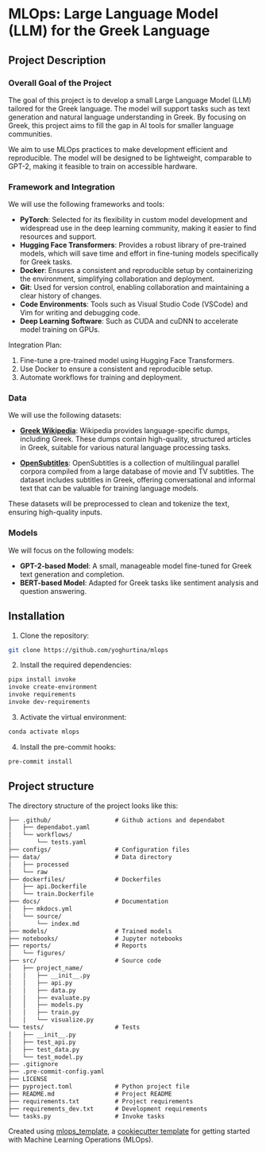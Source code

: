 # MLOps: Large Language Model (LLM) for the Greek Language

## Project Description

### Overall Goal of the Project
The goal of this project is to develop a small Large Language Model (LLM) tailored for the Greek language. 
The model will support tasks such as text generation and natural language understanding in Greek. 
By focusing on Greek, this project aims to fill the gap in AI tools for smaller language communities. 

We aim to use MLOps practices to make development efficient and reproducible.
The model will be designed to be lightweight, comparable to GPT-2, 
making it feasible to train on accessible hardware.

### Framework and Integration
We will use the following frameworks and tools:
- **PyTorch**: Selected for its flexibility in custom model development and widespread use in the deep learning community, making it easier to find resources and support.
- **Hugging Face Transformers**: Provides a robust library of pre-trained models, which will save time and effort in fine-tuning models specifically for Greek tasks.
- **Docker**: Ensures a consistent and reproducible setup by containerizing the environment, simplifying collaboration and deployment.
- **Git**: Used for version control, enabling collaboration and maintaining a clear history of changes.
- **Code Environments**: Tools such as Visual Studio Code (VSCode) and Vim for writing and debugging code.
- **Deep Learning Software**: Such as CUDA and cuDNN to accelerate model training on GPUs.

Integration Plan:
1. Fine-tune a pre-trained model using Hugging Face Transformers.
2. Use Docker to ensure a consistent and reproducible setup.
3. Automate workflows for training and deployment.

### Data
We will use the following datasets:

- **[Greek Wikipedia](https://huggingface.co/datasets/legacy-datasets/wikipedia?utm_source=chatgpt.com)**: Wikipedia provides language-specific dumps, 
including Greek. These dumps contain high-quality, structured articles in Greek, suitable for various natural language processing tasks.

- **[OpenSubtitles](https://paperswithcode.com/dataset/opensubtitles?utm_source=chatgpt.com)**: OpenSubtitles is a collection of multilingual parallel corpora compiled from a large database of movie and TV subtitles. The dataset includes subtitles in Greek, offering conversational and informal text that can be valuable for training language models.

These datasets will be preprocessed to clean and tokenize the text, ensuring high-quality inputs.

### Models
We will focus on the following models:
- **GPT-2-based Model**: A small, manageable model fine-tuned for Greek text generation and completion.
- **BERT-based Model**: Adapted for Greek tasks like sentiment analysis and question answering.

## Installation

1. Clone the repository:
```bash
git clone https://github.com/yoghurtina/mlops
```
2. Install the required dependencies:
```bash
pipx install invoke
invoke create-environment
invoke requirements
invoke dev-requirements
```
3. Activate the virtual environment:
```bash
conda activate mlops
```
4. Install the pre-commit hooks:
```bash
pre-commit install
```

## Project structure

The directory structure of the project looks like this:
```txt
├── .github/                  # Github actions and dependabot
│   ├── dependabot.yaml
│   └── workflows/
│       └── tests.yaml
├── configs/                  # Configuration files
├── data/                     # Data directory
│   ├── processed
│   └── raw
├── dockerfiles/              # Dockerfiles
│   ├── api.Dockerfile
│   └── train.Dockerfile
├── docs/                     # Documentation
│   ├── mkdocs.yml
│   └── source/
│       └── index.md
├── models/                   # Trained models
├── notebooks/                # Jupyter notebooks
├── reports/                  # Reports
│   └── figures/
├── src/                      # Source code
│   ├── project_name/
│   │   ├── __init__.py
│   │   ├── api.py
│   │   ├── data.py
│   │   ├── evaluate.py
│   │   ├── models.py
│   │   ├── train.py
│   │   └── visualize.py
└── tests/                    # Tests
│   ├── __init__.py
│   ├── test_api.py
│   ├── test_data.py
│   └── test_model.py
├── .gitignore
├── .pre-commit-config.yaml
├── LICENSE
├── pyproject.toml            # Python project file
├── README.md                 # Project README
├── requirements.txt          # Project requirements
├── requirements_dev.txt      # Development requirements
└── tasks.py                  # Invoke tasks
```

Created using [mlops_template](https://github.com/SkafteNicki/mlops_template),
a [cookiecutter template](https://github.com/cookiecutter/cookiecutter) for getting
started with Machine Learning Operations (MLOps).
